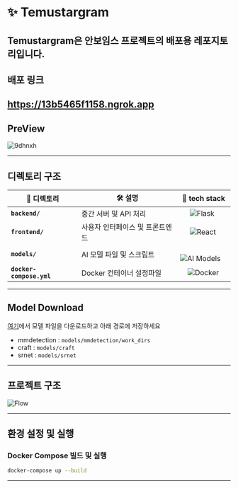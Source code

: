 # ✨ **Temustargram**

**Temustargram**은 안보임스 프로젝트의 배포용 레포지토리입니다.
---
## **배포 링크**
https://13b5465f1158.ngrok.app
---

## **PreView**
![9dhnxh](https://github.com/user-attachments/assets/c112defd-ad71-4f4c-b142-c1dc949e9878)


---

## **디렉토리 구조**


| 📂 **디렉토리**         | 🛠️ **설명**                  | 🧩 **tech stack**                |
|-------------------------|------------------------------|----------------------------------|
| **`backend/`**          | 중간 서버 및 API 처리             | &nbsp;&nbsp;&nbsp;&nbsp;&nbsp;![Flask](https://img.shields.io/badge/Flask-000000?logo=flask&logoColor=white)      |
| **`frontend/`**         | 사용자 인터페이스 및 프론트엔드 | &nbsp;&nbsp;&nbsp;&nbsp;&nbsp;![React](https://img.shields.io/badge/React-20232A?logo=react&logoColor=61DAFB)     |
| **`models/`**           | AI 모델 파일 및 스크립트     | &nbsp;&nbsp;&nbsp;&nbsp;![AI Models](https://img.shields.io/badge/Models-FF6F00?logo=pytorch&logoColor=white) |
| **`docker-compose.yml`**| Docker 컨테이너 설정파일         | &nbsp;&nbsp;&nbsp;&nbsp;![Docker](https://img.shields.io/badge/Docker-2496ED?logo=docker&logoColor=white)   |

---

## **Model Download**
[여기](https://drive.google.com/drive/folders/1QVuWFJy_GSyU5vA_94a5pJOfaNVVFgUT?usp=drive_link)에서 모델 파일을 다운로드하고 아래 경로에 저장하세요
* mmdetection : `models/mmdetection/work_dirs` 
* craft : `models/craft` 
* srnet : `models/srnet`

---

## **프로젝트 구조**
![Flow](https://github.com/user-attachments/assets/59041e85-2b15-4492-b067-005e22cb3ced)

---

## **환경 설정 및 실행**

### **Docker Compose 빌드 및 실행**
```bash
docker-compose up --build
```

---
